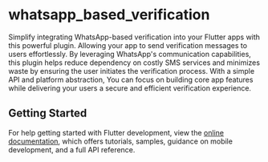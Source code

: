 # whatsapp_based_verification

Simplify integrating WhatsApp-based verification into your Flutter apps with this powerful plugin. 
Allowing your app to send verification messages to users effortlessly.
By leveraging WhatsApp's communication capabilities, this plugin helps reduce dependency on costly SMS services and minimizes waste by ensuring the user initiates the verification process.
With a simple API and platform abstraction,
You can focus on building core app features while delivering your users a secure and efficient verification experience.

## Getting Started

For help getting started with Flutter development, view the
[online documentation](https://docs.flutter.dev), which offers tutorials,
samples, guidance on mobile development, and a full API reference.
